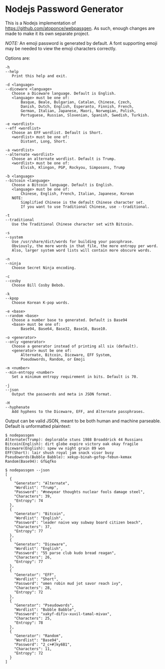 # Nodejs Password Generator

This is a Nodejs implementation of https://github.com/atoponce/webpassgen. As
such, enough changes are made to make it its own separate project.

*NOTE:* An emoji password is generated by default. A font supporting emoji may
be needed to view the emoji characters correctly.

Options are:

    -h
    --help
       Print this help and exit.

    -d <language>
    --diceware <language>
       Choose a Diceware language. Default is English.
       <language> must be one of:
           Basque, Beale, Bulgarian, Catalan, Chinese, Czech,
           Danish, Dutch, English, Esperanto, Finnish, French,
           German, Italian, Japanese, Maori, Norwegian, Polish,
           Portuguese, Russian, Slovenian, Spanish, Swedish, Turkish.

    -e <wordlist>
    --eff <wordlist>
       Choose an EFF wordlist. Default is Short.
       <wordlist> must be one of:
           Distant, Long, Short.

    -a <wordlist>
    --alternate <wordlist>
       Choose an alternate wordlist. Default is Trump.
       <wordlist> must be one of:
           Elvish, Klingon, PGP, Rockyou, Simposons, Trump

    -b <language>
    --bitcoin <language>
       Choose a Bitcoin language. Default is English.
       <language> must be one of:
           Chinese, English, French, Italian, Japanese, Korean
       NOTE:
           Simplified Chinese is the default Chinese character set.
           If you want to use Traditional Chinese, use --traditional.

    -t
    --traditional
       Use the Traditional Chinese character set with Bitcoin.

    -s
    --system
       Use /usr/share/dict/words for building your passphrase.
       Obviously, the more words in that file, the more entropy per word.
       Also, larger system word lists will contain more obscure words.

    -n
    --ninja
       Choose Secret Ninja encoding.

    -c
    --cosby
       Choose Bill Cosby Bebob.

    -k
    --kpop
       Choose Korean K-pop words.

    -e <base>
    --random <base>
       Choose a number base to generated. Default is Base94
       <base> must be one of:
           Base94, Base64, Base32, Base16, Base10.

    -o <generator>
    --only <generator>
       Choose a generator instead of printing all six (default).
       <generator> must be one of:
           Alternate, Bitcoin, Diceware, EFF System,
           Pseudowords, Random, or Emoji

    -m <number>
    --min-entropy <number>
       Set a minimum entropy requirement in bits. Default is 70.

    -j
    --json
       Output the passwords and meta in JSON format.

    -H
    --hyphenate
       Add hyphens to the Diceware, EFF, and Alternate passphrases.
    
Output can be valid JSON, meant to be both human and machine parseable. Default
is unformatted plaintext:

    $ nodepassgen
    Alternate(Trump): deplorable stuns 1988 Broaddrick 44 Russians
    Bitcoin(English): dirt globe expire victory oak okay fragile
    Diceware(English): spew vw night grain 89 won
    EFF(Short): lair shush royal jam snack visor busy
    Pseudowords(Bubble Babble): xekyp-binah-gofop-febun-kemax
    Random(Base94): Gf&qfko

    $ nodepassgen --json
    [
      {
        "Generator": "Alternate",
        "Wordlist": "Trump",
        "Password": "#newyear thoughts nuclear fools damage steel",
        "Characters": 39,
        "Entropy": 74
      },
      {
        "Generator": "Bitcoin",
        "Wordlist": "English",
        "Password": "leader naive way subway board citizen beach",
        "Characters": 37,
        "Entropy": 77
      },
      {
        "Generator": "Diceware",
        "Wordlist": "English",
        "Password": "55 parse club kudo bread reagan",
        "Characters": 26,
        "Entropy": 77
      },
      {
        "Generator": "EFF",
        "Wordlist": "Short",
        "Password": "omen robin mud jot savor reach ivy",
        "Characters": 28,
        "Entropy": 72
      },
      {
        "Generator": "Pseudowords",
        "Wordlist": "Bubble Babble",
        "Password": "xakyf-difiv-xuvil-tamal-mivax",
        "Characters": 25,
        "Entropy": 78
      },
      {
        "Generator": "Random",
        "Wordlist": "Base94",
        "Password": "2_c+#]ky6B1",
        "Characters": 11,
        "Entropy": 72
      }
    ]

